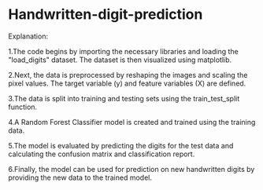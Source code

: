 # Handwritten-digit-prediction

Explanation:

1.The code begins by importing the necessary libraries and loading the "load_digits" dataset. The dataset is then visualized using matplotlib.

2.Next, the data is preprocessed by reshaping the images and scaling the pixel values. The target variable (y) and feature variables (X) are defined.

3.The data is split into training and testing sets using the train_test_split function.

4.A Random Forest Classifier model is created and trained using the training data.

5.The model is evaluated by predicting the digits for the test data and calculating the confusion matrix and classification report.

6.Finally, the model can be used for prediction on new handwritten digits by providing the new data to the trained model.
